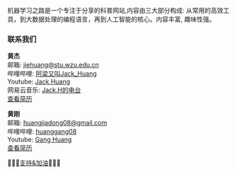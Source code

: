 机器学习之路是一个专注于分享的科普网站,内容由三大部分构成: 从常用的高效工具，到大数据处理的编程语言，再到人工智能的核心。内容丰富, 趣味性强。



### 联系我们
**黄杰**<br/>
邮箱:  <jiehuang@stu.wzu.edu.cn><br/>
哔哩哔哩: [阿梁又叫Jack_Huang](https://space.bilibili.com/390042436/)<br/>
Youtube: [Jack Huang](https://www.youtube.com/channel/UCmKFJQiyNsN1FNfimDN5YQQ)<br/>
网易云音乐: [Jack.H的电台](https://music.163.com/radio/?id=348244114&userid=18205634)<br/>
[查看简历](./hj/huangjie.md)

**黄刚**<br/>
邮箱:  <huangjiadong08@gmail.com><br/>
哔哩哔哩: [huanggang08](https://space.bilibili.com/398494538)<br/>
Youtube: [Gang Huang](https://www.youtube.com/channel/UCXnLQRWwGfdm69t-mJrWC-Q)<br/>
[查看简历](./hg/huanggang.md)

🎉🎉🎉[支持&加油](./donate.md)📣📣📣
